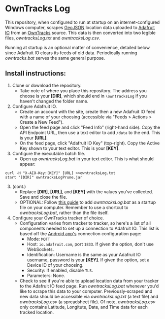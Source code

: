 # OwnTracks Log

This repository, when configured to run at startup on an internet-configured Windows computer, scrapes [GeoJSON](https://geojson.org/) location data uploaded to [Adafruit IO](https://io.adafruit.com/) from an [OwnTracks](https://github.com/owntracks/owntracks) source. This data is then converted into two legible files, *owntracksLog.txt* and *owntracksLog.csv*.

Running at startup is an optional matter of convenience, detailed below since Adafruit IO clears its feeds of old data. Periodically running *owntracks.bat* serves the same general purpose.

## Install instructions:

1. Clone or download the repository.
   - Take note of where you place this repository. The address you choose is your **[DIR]**, which should end in `\owntracksLog` if you haven't changed the folder name.
2. Configure Adafruit IO.
   - Create an account with the site, create then a new Adafruit IO feed with a name of your choosing (accessible via "Feeds > Actions > Create a New Feed").
   - Open the feed page and click "Feed Info" (right-hand side). Copy the API Endpoint URL, then use a text editor to add `/data` to the end. This is your **[URL]**.
   - On the feed page, click "Adafruit IO Key" (top-right). Copy the Active Key shown to your text editor. This is your **[KEY]**.
3. Configure the executable batch file.
   - Open up *owntracksLog.bat* in your text editor. This is what should appear:
  ```
  curl -H "X-AIO-Key:[KEY]" [URL] >>owntracksLog.txt
  start "[DIR]" owntracksLogPrune.jar
  ```
3. (cont.)
   - Replace **[DIR]**, **[URL]**, and **[KEY]** with the values you've collected. Save and close the file.
   - OPTIONAL: Follow [this guide](https://www.freecodecamp.org/news/how-to-change-startup-program-in-windows-7-8-and-10/) to add *owntracksLog.bat* as a startup file on your computer. Remember to use a shortcut to *owntracksLog.bat*, rather than the file itself.
4. Configure your OwnTracks tracker of choice.
   - Configuration varies from tracker to tracker, so here's a list of all components needed to set up a connection to Adafruit IO. This list is based off the [Android app's](https://github.com/owntracks/android) connection configuration page:
     - Mode: `MQTT`
     - Host: `io.adafruit.com`, port `1833`. If given the option, don't use WebSockets.
     - Identification: Username is the same as your Adafruit IO username, password is your **[KEY]**. If given the option, set a Device ID of your choosing.
     - Security: If enabled, disable `TLS`.
     - Parameters: None.
   - Check to see if you're able to upload location data from your tracker to the Adafruit IO feed page. Run *owntracksLog.bat* whenever you'd like to scrape this data to your computer. Previously-scraped and new data should be accessible via *owntracksLog.txt* (a text file) and *owntracksLog.csv* (a spreadsheet file). Of note, *owntracksLog.csv* only contains Latitude, Longitute, Date, and Time data for each tracked location.
